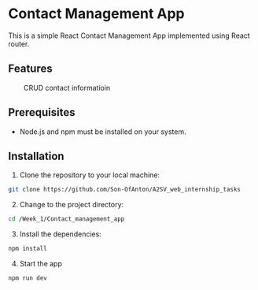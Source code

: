 # Contact Management App

This is a simple React Contact Management App implemented using React router.

## Features
&nbsp; &nbsp; &nbsp; &nbsp; CRUD contact informatioin


## Prerequisites

- Node.js and npm must be installed on your system.

## Installation

1. Clone the repository to your local machine:

```bash
git clone https://github.com/Son-OfAnton/A2SV_web_internship_tasks
```

2. Change to the project directory:

```bash
cd /Week_1/Contact_management_app
```
    
3. Install the dependencies:

```bash
npm install
```

4. Start the app
```bash
npm run dev
```